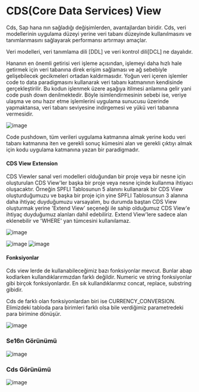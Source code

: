 # CDS(Core Data Services) View

Cds, Sap hana nın sağladığı değişimlerden, avantajlardan biridir.
Cds, veri modellerinin uygulama düzeyi yerine veri tabanı düzeyinde kullanılmasını ve tanımlanmasını sağlayarak performansı artırmayı amaçlar.

Veri modelleri, veri tanımlama dili [DDL] ve veri kontrol dili[DCL] ne dayalıdır.

Hananın en önemli getirisi veri işleme açısından, işlemeyi daha hızlı hale getirmek için veri tabanına direk erişim sağlaması ve ağ sebebiyle gelişebilecek gecikmeleri ortadan kaldırmasıdır.
Yoğun veri içeren işlemler  code to data paradigmasını kullanarak veri tabanı katmanının kendisinde gerçekleştirilir. Bu kodun işlenmek üzere aşağıya itilmesi anlamına gelir yani code push down denilmektedir. Böyle isimlendirmesinin sebebi ise, veriye ulaşma ve onu hazır etme işlemlerini uygulama sunucusu üzerinde yapmaktansa, veri tabanı seviyesine indirgemesi ve yükü veri tabanına vermesidir. 

![image](https://user-images.githubusercontent.com/76265899/202611456-918e2cfb-6d46-47f6-8cea-a6b3fdd3b939.png)

Code pushdown, tüm verileri uygulama katmanına almak yerine kodu veri tabanı katmanına iten ve gerekli sonuç kümesini alan ve gerekli çıktıyı almak için kodu uygulama katmanına yazan bir paradigmadır.

#### CDS View Extension 

CDS Viewler sanal veri modelleri olduğundan bir proje veya bir nesne için oluşturulan CDS View'ler başka bir proje veya nesne içinde kullanma ihtiyacı oluşacaktır. 
Örneğin SPFLI Tablosunun 5 alanını kullanarak bir CDS View oluşturduğumuzu ve başka bir proje için yine SPFLI Tablosunsun 3 alanına daha ihtiyaç duyduğumuzu varsayalım, bu durumda baştan CDS View oluşturmak yerine 'Extend View' seçeneği ile sahip olduğumuz CDS View'e ihtiyaç duyduğumuz alanları dahil edebiliriz. Extend View'lere sadece alan eklenebilir ve 'WHERE' yan tümcesini kullanılamaz.

![image](https://user-images.githubusercontent.com/76265899/202612936-6b5b5749-0c0c-4207-b0d2-2cf2ebc82598.png)

![image](https://user-images.githubusercontent.com/76265899/202613492-ee4ea526-f290-4fce-b104-58fac4768bb0.png)
![image](https://user-images.githubusercontent.com/76265899/202613538-f24fcccf-9272-4c62-a523-7dc8975ac003.png)

#### Fonksiyonlar
  Cds view lerde de kullanabileceğimiz bazı fonksiyonlar mevcut. Bunlar abap kodlarken kullandıklarırmızdan farklı değildir. Numeric ve string fonksiyonlar gibi birçok fonksiyonlardır. En sık kullandıklarımız concat, replace, substring gibidir.
  
  Cds de farklı olan fonksiyonlardan biri ise CURRENCY_CONVERSION.
  Elimizdeki tabloda para birimleri farklı olsa bile verdiğimiz parametredeki para birimine dönüşür.

![image](https://user-images.githubusercontent.com/76265899/202614248-3d8a5649-9329-4adc-8c93-8f3b2720271f.png)
### Se16n Görünümü
![image](https://user-images.githubusercontent.com/76265899/202614369-6ff76e39-7e93-4b49-a2f2-6c92ccaf98ff.png)

### Cds Görünümü
![image](https://user-images.githubusercontent.com/76265899/202614273-464a93d3-1733-421f-a0d8-e6e7ff86fa98.png)






